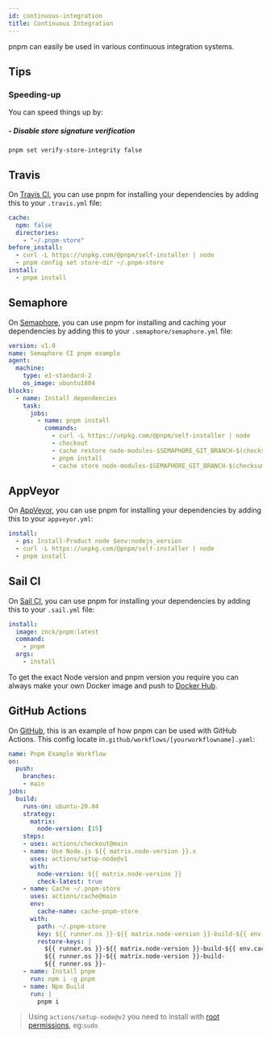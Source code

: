 ```yaml
---
id: continuous-integration
title: Continuous Integration
---
```


pnpm can easily be used in various continuous integration systems.

## Tips
### Speeding-up
You can speed things up by:
##### - Disable store signature verification
```shell
pnpm set verify-store-integrity false
```

## Travis

On [Travis CI](https://travis-ci.org/), you can use pnpm for installing your dependencies by adding this to your `.travis.yml` file:

```yaml
cache:
  npm: false
  directories:
    - "~/.pnpm-store"
before_install:
  - curl -L https://unpkg.com/@pnpm/self-installer | node
  - pnpm config set store-dir ~/.pnpm-store
install:
  - pnpm install
```

## Semaphore

On [Semaphore](https://semaphoreci.com), you can use pnpm for installing and caching your dependencies by adding this to your `.semaphore/semaphore.yml` file:

```yaml
version: v1.0
name: Semaphore CI pnpm example
agent:
  machine:
    type: e1-standard-2
    os_image: ubuntu1804
blocks:
  - name: Install dependencies
    task:
      jobs:
        - name: pnpm install
          commands:
            - curl -L https://unpkg.com/@pnpm/self-installer | node
            - checkout
            - cache restore node-modules-$SEMAPHORE_GIT_BRANCH-$(checksum package-lock.json),node-modules-$SEMAPHORE_GIT_BRANCH,node-modules-master
            - pnpm install
            - cache store node-modules-$SEMAPHORE_GIT_BRANCH-$(checksum package-lock.json) node_modules
```

## AppVeyor

On [AppVeyor](https://www.appveyor.com/), you can use pnpm for installing your dependencies by adding this to your `appveyor.yml`:

```yaml
install:
  - ps: Install-Product node $env:nodejs_version
  - curl -L https://unpkg.com/@pnpm/self-installer | node
  - pnpm install
```

## Sail CI

On [Sail CI](https://sail.ci/), you can use pnpm for installing your dependencies by adding this to your `.sail.yml` file:

```yaml
install:
  image: znck/pnpm:latest
  command:
    - pnpm
  args:
    - install
```
To get the exact Node version and pnpm version you require you can always make your own Docker image and push to [Docker Hub](https://hub.docker.com/).

## GitHub Actions

On [GitHub](https://github.com/), this is an example of how pnpm can be used with GitHub Actions.
This config locate in`.github/workflows/[yourworkflowname].yaml`:

```yaml
name: Pnpm Example Workflow
on:
  push:
    branches: 
    - main
jobs:
  build:
    runs-on: ubuntu-20.04
    strategy:
      matrix:
        node-version: [15]
    steps:
    - uses: actions/checkout@main
    - name: Use Node.js ${{ matrix.node-version }}.x
      uses: actions/setup-node@v1
      with:
        node-version: ${{ matrix.node-version }}
        check-latest: true
    - name: Cache ~/.pnpm-store
      uses: actions/cache@main
      env:
        cache-name: cache-pnpm-store
      with:
        path: ~/.pnpm-store
        key: ${{ runner.os }}-${{ matrix.node-version }}-build-${{ env.cache-name }}-${{ hashFiles('**/pnpm-lock.yaml') }}
        restore-keys: |
          ${{ runner.os }}-${{ matrix.node-version }}-build-${{ env.cache-name }}-
          ${{ runner.os }}-${{ matrix.node-version }}-build-
          ${{ runner.os }}-
    - name: Install pnpm
      run: npm i -g pnpm
    - name: Npm Build
      run: |
        pnpm i
```

> Using `actions/setup-node@v2` you need to install with [root permissions](https://github.com/actions/setup-node/issues/177), eg:`sudo `
